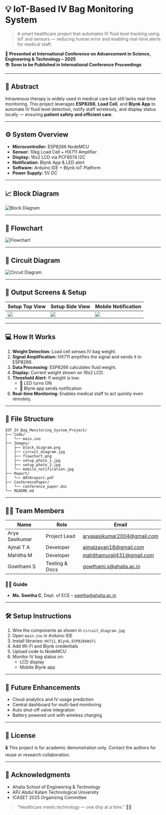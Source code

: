 
# 💡 IoT-Based IV Bag Monitoring System

> A smart healthcare project that automates IV fluid level tracking using IoT and sensors — reducing human error and enabling real-time alerts for medical staff.

🎤 **Presented at International Conference on Advancement in Science, Engineering & Technology – 2025**  
📚 **Soon to be Published in International Conference Proceedings**

---

## 🧾 Abstract

Intravenous therapy is widely used in medical care but still lacks real-time monitoring. This project leverages **ESP8266**, **Load Cell**, and **Blynk App** to automate IV fluid level detection, notify staff wirelessly, and display status locally — ensuring **patient safety and efficient care**.

---

## ⚙️ System Overview

- **Microcontroller:** ESP8266 NodeMCU
- **Sensor:** 10kg Load Cell + HX711 Amplifier
- **Display:** 16x2 LCD via PCF8574 I2C
- **Notification:** Blynk App & LED alert
- **Software:** Arduino IDE + Blynk IoT Platform
- **Power Supply:** 5V DC

---

## 📈 Block Diagram

![Block Diagram](Images/block_diagram.png)

---

## 🔄 Flowchart

![Flowchart](Images/flowchart.png)

---

## 🧪 Circuit Diagram

![Circuit Diagram](Images/circuit_diagram.jpg)

---

## 📲 Output Screens & Setup

| Setup Top View | Setup Side View | Mobile Notification |
|----------------|------------------|----------------------|
| ![](Images/setup_photo_1.jpg) | ![](Images/setup_photo_2.jpg) | ![](Images/mobile_notification.jpg) |

---

## 💻 How It Works

1. **Weight Detection:** Load cell senses IV bag weight.
2. **Signal Amplification:** HX711 amplifies the signal and sends it to ESP8266.
3. **Data Processing:** ESP8266 calculates fluid weight.
4. **Display:** Current weight shown on 16x2 LCD.
5. **Threshold Alert:** If weight is low:
   - 🔴 LED turns ON
   - 📲 Blynk app sends notification
6. **Real-time Monitoring:** Enables medical staff to act quickly even remotely.

---

## 📂 File Structure

```
IOT_IV_Bag_Monitoring_System_Project/
├── Code/
│   └── main.ino
├── Images/
│   ├── block_diagram.png
│   ├── circuit_diagram.jpg
│   ├── flowchart.png
│   ├── setup_photo_1.jpg
│   ├── setup_photo_2.jpg
│   └── mobile_notification.jpg
├── Report/
│   └── ARYAreport.pdf
├── ConferencePaper/
│   └── conference_paper.doc
└── README.md
```

---

## 👨‍💻 Team Members

| Name         | Role           | Email |
|--------------|----------------|-------------------------------|
| Arya Sasikumar | Project Lead    | aryasasikumar2004@gmail.com  |
| Ajmal T A      | Developer       | ajmalzayan18@gmail.com        |
| Mahitha M      | Developer       | mahithamurali431@gmail.com    |
| Gowthami S     | Testing & Docs  | gowthami.s@ahalia.ac.in       |

### 👩‍🏫 Guide
- **Ms. Swetha C**, Dept. of ECE – swetha@ahalia.ac.in

---

## 🛠️ Setup Instructions

1. Wire the components as shown in `circuit_diagram.jpg`
2. Open `main.ino` in Arduino IDE
3. Install libraries: `HX711`, `Blynk`, `ESP8266WiFi`
4. Add Wi-Fi and Blynk credentials
5. Upload code to NodeMCU
6. Monitor IV bag status on:
   - LCD display
   - Mobile Blynk app

---

## 🚀 Future Enhancements

- Cloud analytics and IV usage prediction
- Central dashboard for multi-bed monitoring
- Auto shut-off valve integration
- Battery powered unit with wireless charging

---

## 📄 License

🔒 This project is for academic demonstration only. Contact the authors for reuse or research collaboration.

---

## 🏁 Acknowledgments

- Ahalia School of Engineering & Technology  
- APJ Abdul Kalam Technological University  
- ICASET 2025 Organizing Committee

> "Healthcare meets technology — one drip at a time." 💉🌐
